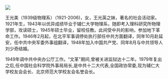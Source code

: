 ![](https://s2.loli.net/2022/08/14/bQvCZB9Ik7TfLqP.jpg)

王光美（1939级物理系）（1921-2006)，女，王光英之妹，著名的社会活动家。1921年生，1943年以优异成绩毕业于辅仁大学物理系，随即考入理科研究所物理学部，攻读硕士，1945年硕士毕业，留校任教。此间受中共的影响，参加地下革命工作。1946年2月起，在北平军事调停处执行部任中共方面翻译，同年10月赴延安，任中共中央军委外事组翻译，1948年加入中国共产党、同年8月与中共领导人刘少奇结婚。

1949年调中共中央办公厅工作。“文革"期间,曾被关进监狱达十二年。1979年复出之后,任中国社会科学院外事局局长,是中共十二大代表,全国政协常委,现为辅仁大学校友会会长、北京师范大学校友会名誉会长。